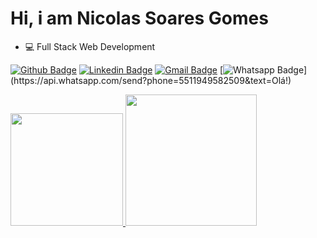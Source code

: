 # Hi, i am Nicolas Soares Gomes
  
 - 💻 Full Stack Web Development
  
[![Github Badge](https://img.shields.io/badge/-Github-000?style=flat-square&logo=Github&logoColor=white&link=https://github.com/nymalone)](https://github.com/snxl)
[![Linkedin Badge](https://img.shields.io/badge/-LinkedIn-blue?style=flat-square&logo=Linkedin&logoColor=white&link=https://www.linkedin.com/in/nykollemalone/)](https://www.linkedin.com/in/nicolassoaresgomes/)
[![Gmail Badge](https://img.shields.io/badge/-Gmail-c14438?style=flat-square&logo=Gmail&logoColor=white&link=mailto:malone.nykolle@gmail.com)](mailto:nicolas.soares.gomes@gmail.com)
[![Whatsapp Badge](https://img.shields.io/badge/-Whatsapp-4CA143?style=flat-square&labelColor=4CA143&logo=whatsapp&logoColor=white&link=https://api.whatsapp.com/send?phone=5517996784887&text=Olá!)](https://api.whatsapp.com/send?phone=5511949582509&text=Olá!)


 <div>
  <a href="https://github.com/snxl">
                   
  <img height="180em" src="https://github-readme-stats.vercel.app/api?username=snxl&show_icons=true&theme=dracula&include_all_commits=true&count_private=true"/>
                           
  <img height="210em" src="https://github-readme-stats.vercel.app/api/top-langs/?username=snxl&show_icons=true&theme=radical&show_icons=true&hide=ejs,scss"/>
</div>
